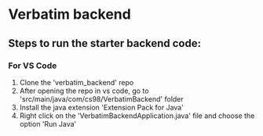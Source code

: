 # Verbatim backend

## Steps to run the starter backend code:

### For VS Code

1. Clone the 'verbatim_backend' repo
2. After opening the repo in vs code, go to 'src/main/java/com/cs98/VerbatimBackend' folder
3. Install the java extension 'Extension Pack for Java'
4. Right click on the 'VerbatimBackendApplication.java' file and choose the option 'Run Java'

   
